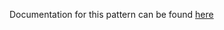 Documentation for this pattern can be found [here](https://github.com/awslabs/aws-solutions-constructs/blob/main/source/patterns/%40aws-solutions-constructs/aws-lambda-kinesisstreams/README.adoc)
